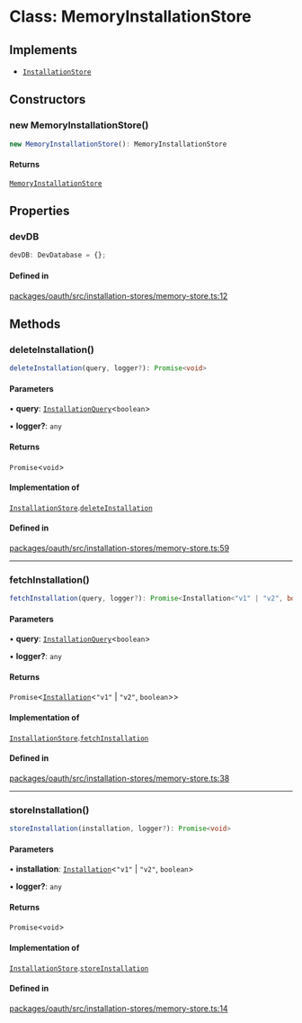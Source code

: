 # Class: MemoryInstallationStore

## Implements

- [`InstallationStore`](../interfaces/InstallationStore.md)

## Constructors

### new MemoryInstallationStore()

```ts
new MemoryInstallationStore(): MemoryInstallationStore
```

#### Returns

[`MemoryInstallationStore`](MemoryInstallationStore.md)

## Properties

### devDB

```ts
devDB: DevDatabase = {};
```

#### Defined in

[packages/oauth/src/installation-stores/memory-store.ts:12](https://github.com/slackapi/node-slack-sdk/blob/c15385ef93ccdde9702f52f7d1f445999203d794/packages/oauth/src/installation-stores/memory-store.ts#L12)

## Methods

### deleteInstallation()

```ts
deleteInstallation(query, logger?): Promise<void>
```

#### Parameters

• **query**: [`InstallationQuery`](../interfaces/InstallationQuery.md)\<`boolean`\>

• **logger?**: `any`

#### Returns

`Promise`\<`void`\>

#### Implementation of

[`InstallationStore`](../interfaces/InstallationStore.md).[`deleteInstallation`](../interfaces/InstallationStore.md#deleteinstallation)

#### Defined in

[packages/oauth/src/installation-stores/memory-store.ts:59](https://github.com/slackapi/node-slack-sdk/blob/c15385ef93ccdde9702f52f7d1f445999203d794/packages/oauth/src/installation-stores/memory-store.ts#L59)

***

### fetchInstallation()

```ts
fetchInstallation(query, logger?): Promise<Installation<"v1" | "v2", boolean>>
```

#### Parameters

• **query**: [`InstallationQuery`](../interfaces/InstallationQuery.md)\<`boolean`\>

• **logger?**: `any`

#### Returns

`Promise`\<[`Installation`](../interfaces/Installation.md)\<`"v1"` \| `"v2"`, `boolean`\>\>

#### Implementation of

[`InstallationStore`](../interfaces/InstallationStore.md).[`fetchInstallation`](../interfaces/InstallationStore.md#fetchinstallation)

#### Defined in

[packages/oauth/src/installation-stores/memory-store.ts:38](https://github.com/slackapi/node-slack-sdk/blob/c15385ef93ccdde9702f52f7d1f445999203d794/packages/oauth/src/installation-stores/memory-store.ts#L38)

***

### storeInstallation()

```ts
storeInstallation(installation, logger?): Promise<void>
```

#### Parameters

• **installation**: [`Installation`](../interfaces/Installation.md)\<`"v1"` \| `"v2"`, `boolean`\>

• **logger?**: `any`

#### Returns

`Promise`\<`void`\>

#### Implementation of

[`InstallationStore`](../interfaces/InstallationStore.md).[`storeInstallation`](../interfaces/InstallationStore.md#storeinstallation)

#### Defined in

[packages/oauth/src/installation-stores/memory-store.ts:14](https://github.com/slackapi/node-slack-sdk/blob/c15385ef93ccdde9702f52f7d1f445999203d794/packages/oauth/src/installation-stores/memory-store.ts#L14)
